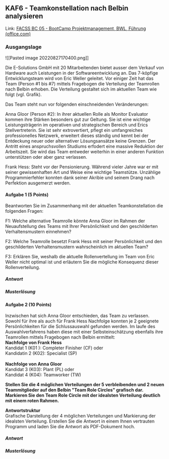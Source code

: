## KAF6 - Teamkonstellation nach Belbin analysieren

Link: [FACSS BC 05 - BootCamp Projektmanagement, BWL, Führung (office.com)](https://forms.office.com/pages/responsepage.aspx?id=KD8PHtdlokW6B_SGKKJ1dH4d0fqCZT1LhCGBv9QciOtUN0FRQjVLQ1ZYM1lOVlhQUDhNRTFWNEJXRC4u)

### Ausgangslage
![[Pasted image 20220827170400.png]]

Die E-Solutions GmbH mit 20 Mitarbeitenden bietet ausser dem Verkauf von Hardware auch Leistungen in der Softwareentwicklung an. Das 7-köpfige Entwicklungsteam wird von Eric Weller geleitet. Vor einiger Zeit hat das Team (Person #1 bis #7) mittels Fragebogen die Verteilung der Teamrollen nach Belbin erhoben. Die Verteilung gestaltet sich im aktuellen Team wie folgt (vgl. Grafik).  
  
Das Team steht nun vor folgenden einschneidenden Veränderungen:  
  
Anna Gloor (Person #2): In ihrer aktuellen Rolle als Monitor Evaluator kommen ihre Stärken besonders gut zur Geltung. Sie ist eine wichtige Leistungsträgerin im operativen und strategischen Bereich und Erics Stellvertreterin. Sie ist sehr extrovertiert, pflegt ein umfangreiches professionelles Netzwerk, erweitert dieses ständig und kennt bei der Entdeckung neuer oder alternativer Lösungsansätze keine Grenzen. Der Antritt eines anspruchsvollen Studiums erfodert eine massive Reduktion der Arbeitszeit. Sie wird das Team entweder weiterhin in einer anderen Funktion unterstützen oder aber ganz verlassen.  
  
Frank Hess: Steht vor der Pensionierung. Während vieler Jahre war er mit seiner gewissenhaften Art und Weise eine wichtige Teamstütze. Unzählige Programmierfehler konnten dank seiner Akribie und seinem Drang nach Perfektion ausgemerzt werden.

#### Aufgabe 1 (5 Points)
Beantworten Sie im Zusammenhang mit der aktuellen Teamkonstellation die folgenden Fragen:
  
F1: Welche alternative Teamrolle könnte Anna Gloor im Rahmen der Neuaufstellung des Teams mit Ihrer Persönlichkeit und den geschilderten Verhaltensmustern einnehmen?  
  
F2: Welche Teamrolle besetzt Frank Hess mit seiner Persönlichkeit und den geschilderten Verhaltensmustern wahrscheinlich im aktuellen Team?  
  
F3: Erklären Sie, weshalb die aktuelle Rollenvertellung im Team von Eric Weller nicht optimal ist und erläutern Sie die mögliche Konsequenz dieser Rollenverteilung.

##### Antwort

##### Musterlösung

#### Aufgabe 2 (10 Points)
Inzwischen hat sich Anna Gloor entschieden, das Team zu verlassen. Sowohl für ihre als auch für Frank Hess Nachfolge konnten je 2 geeignete Persönlichkeiten für die Schlussauswahl gefunden werden. Im laufe des Auswahlverfahrens haben diese mit einer Selbsteinschätzung ebenfalls ihre Teamrollen mittels Fragebogen nach Belbin ermittelt:
   
**Nachfolge von Frank Hess**  
Kandidat 1 (K01 ): Completer Finisher (CF) oder  
Kandidatin 2 (K02): Specialist (SP)  
   
**Nachfolge von Anna Gloor**  
Kandidat 3 (K03): Plant (PL) oder  
Kandidat 4 (K04): Teamworker (TW)  
  
**Stellen Sie die 4 möglichen Verteilungen der 5 verbleibenden und 2 neuen Teammitglieder auf den Belbin "Team Role Circles" grafisch dar. Markieren Sie den Team Role Circle mit der idealsten Verteilung deutlich mit einem roten Rahmen.**   
  
**Antwortstruktur**  
Grafische Darstellung der 4 möglichen Verteilungen und Markierung der idealsten Verteilung. Erstellen Sie die Antwort in einem Ihnen vertrauten Programm und laden Sie die Antwort als PDF-Dokument hoch.

##### Antwort

##### Musterlösung
